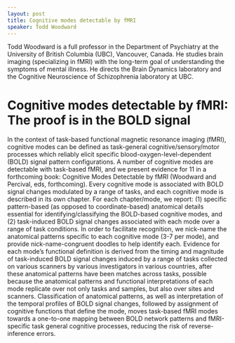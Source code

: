 ```yaml
---
layout: post
title: Cognitive modes detectable by fMRI
speaker: Todd Woodward
---
```


Todd Woodward is a full professor in the Department of Psychiatry at the University of British Columbia (UBC), Vancouver, Canada. He studies brain imaging (specializing in fMRI) with the long-term goal of understanding the symptoms of mental illness. He directs the Brain Dynamics laboratory and the Cognitive Neuroscience of Schizophrenia laboratory at UBC.

# Cognitive modes detectable by fMRI: The proof is in the BOLD signal 

In the context of task-based functional magnetic resonance imaging (fMRI), cognitive modes can be defined as task-general cognitive/sensory/motor processes which reliably elicit specific blood-oxygen-level-dependent (BOLD) signal pattern configurations. A number of cognitive modes are detectable with task-based fMRI, and we present evidence for 11 in a forthcoming book: Cognitive Modes Detectable by fMRI (Woodward and Percival, eds, forthcoming). Every cognitive mode is associated with BOLD signal changes modulated by a range of tasks, and each cognitive mode is described in its own chapter. For each chapter/mode, we report: (1) specific pattern-based (as opposed to coordinate-based) anatomical details essential for identifying/classifying the BOLD-based cognitive modes, and (2) task-induced BOLD signal changes associated with each mode over a range of task conditions. In order to facilitate recognition, we nick-name the anatomical patterns specific to each cognitive mode (3-7 per mode), and provide nick-name-congruent doodles to help identify each. Evidence for each mode’s functional definition is derived from the timing and magnitude of task-induced BOLD signal changes induced by a range of tasks collected on various scanners by various investigators in various countries, after these anatomical patterns have been matches across tasks, possible because the anatomical patterns and functional interpretations of each mode replicate over not only tasks and samples, but also over sites and scanners. Classification of anatomical patterns, as well as interpretation of the temporal profiles of BOLD signal changes, followed by assignment of cognitive functions that define the mode, moves task-based fMRI modes towards a one-to-one mapping between BOLD network patterns and fMRI-specific task general cognitive processes, reducing the risk of reverse-inference errors. 